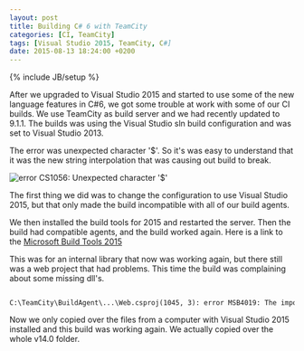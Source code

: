 ```yaml
---
layout: post
title: Building C# 6 with TeamCity
categories: [CI, TeamCity]
tags: [Visual Studio 2015, TeamCity, C#]
date: 2015-08-13 18:24:00 +0200
---
```

{% include JB/setup %}

After we upgraded to Visual Studio 2015 and started to use some of the new language features in C#6, we got some trouble at work with some of our CI builds. We use TeamCity as build server and we had recently updated to 9.1.1. The builds was using the Visual Studio sln build configuration and was set to Visual Studio 2013.

The error was unexpected character '$'. So it's was easy to understand that it was the new string interpolation that was causing out build to break.

<img src="{{ site.url }}/assets/images/building_csharp6_with_teamcity/tc-csharp6-error.png" class="img-responsive img-right" alt="error CS1056: Unexpected character '$'" title="Error message with wrong build configuration" />

The first thing we did was to change the configuration to use Visual Studio 2015, but that only made the build incompatible with all of our build agents.

We then installed the build tools for 2015 and restarted the server. Then the build had compatible agents, and the build worked again. Here is a link to the <a href="http://www.microsoft.com/en-in/download/details.aspx?id=48159">Microsoft Build Tools 2015</a>

This was for an internal library that now was working again, but there still was a web project that had problems. This time the build was complaining about some missing dll's.

```text
 C:\TeamCity\BuildAgent\...\Web.csproj(1045, 3): error MSB4019: The imported project "C:\Program Files (x86)\MSBuild\Microsoft\VisualStudio\v14.0\WebApplications\Microsoft.WebApplication.targets" was not found. Confirm that the path in the <Import> declaration is correct, and that the file exists on disk.
```

Now we only copied over the files from a computer with Visual Studio 2015 installed and this build was working again. We actually copied over the whole v14.0 folder.
